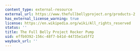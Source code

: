```yaml
---
content_type: external-resource
external_url: https://www.thefullbellyproject.org/products-2
has_external_license_warning: true
license: https://en.wikipedia.org/wiki/All_rights_reserved
status: ''
title: The Full Belly Project Rocker Pump
uid: effb9392-156c-48f7-b41d-44735e1a5ff2
wayback_url: ''
---
```


